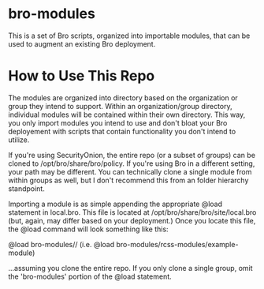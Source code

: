# bro-modules
This is a set of Bro scripts, organized into importable modules, that can be used to augment an existing Bro deployment.

# How to Use This Repo
The modules are organized into directory based on the organization or group they intend to support.  Within an organization/group directory, individual modules will be contained within their own directory.  This way, you only import modules you intend to use and don't bloat your Bro deployement with scripts that contain functionality you don't intend to utilize.

If you're using SecurityOnion, the entire repo (or a subset of groups) can be cloned to /opt/bro/share/bro/policy.  If you're using Bro in a different setting, your path may be different.  You can technically clone a single module from within groups as well, but I don't recommend this from an folder hierarchy standpoint.

Importing a module is as simple appending the appropriate @load statement in local.bro.  This file is located at /opt/bro/share/bro/site/local.bro (but, again, may differ based on your deployment.)  Once you locate this file, the @load command will look something like this:

@load bro-modules/<group>/<module> (i.e. @load bro-modules/rcss-modules/example-module)

...assuming you clone the entire repo.  If you only clone a single group, omit the 'bro-modules' portion of the @load statement.
